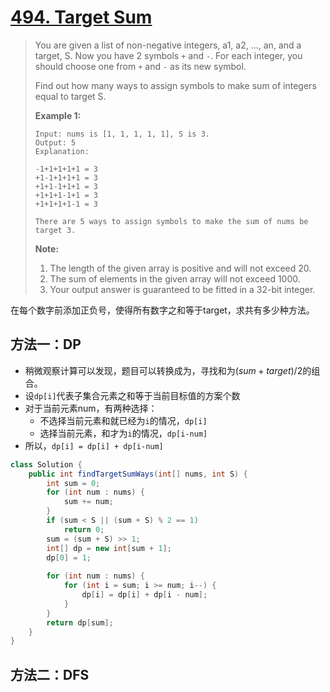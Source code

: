 # [494. Target Sum][1]

> You are given a list of non-negative integers, a1, a2, ..., an, and a target, S. Now you have 2 symbols `+` and `-`. For each integer, you should choose one from `+` and `-` as its new symbol.
>
> Find out how many ways to assign symbols to make sum of integers equal to target S.
>
> **Example 1:**
>
> ```
> Input: nums is [1, 1, 1, 1, 1], S is 3. 
> Output: 5
> Explanation: 
> 
> -1+1+1+1+1 = 3
> +1-1+1+1+1 = 3
> +1+1-1+1+1 = 3
> +1+1+1-1+1 = 3
> +1+1+1+1-1 = 3
> 
> There are 5 ways to assign symbols to make the sum of nums be target 3.
> ```
>
>
>
> **Note:**
>
> 1. The length of the given array is positive and will not exceed 20.
> 2. The sum of elements in the given array will not exceed 1000.
> 3. Your output answer is guaranteed to be fitted in a 32-bit integer.



在每个数字前添加正负号，使得所有数字之和等于target，求共有多少种方法。



## 方法一：DP

* 稍微观察计算可以发现，题目可以转换成为，寻找和为$(sum + target) / 2$的组合。
* 设`dp[i]`代表子集合元素之和等于当前目标值的方案个数
* 对于当前元素num，有两种选择：
  * 不选择当前元素和就已经为`i`的情况，`dp[i]`
  * 选择当前元素，和才为`i`的情况，`dp[i-num]`
* 所以，`dp[i] = dp[i] + dp[i-num]`

```java
class Solution {
    public int findTargetSumWays(int[] nums, int S) {
        int sum = 0;
        for (int num : nums) {
            sum += num;
        }
        if (sum < S || (sum + S) % 2 == 1)
            return 0;
        sum = (sum + S) >> 1;
        int[] dp = new int[sum + 1];
        dp[0] = 1;
        
        for (int num : nums) {
            for (int i = sum; i >= num; i--) {
                dp[i] = dp[i] + dp[i - num];
            }
        }
        return dp[sum];
    }
}
```



## 方法二：DFS









[1]: https://leetcode.com/problems/target-sum/